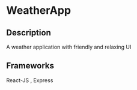# WeatherApp


## Description
A weather application with friendly and relaxing UI


## Frameworks
React-JS , Express


